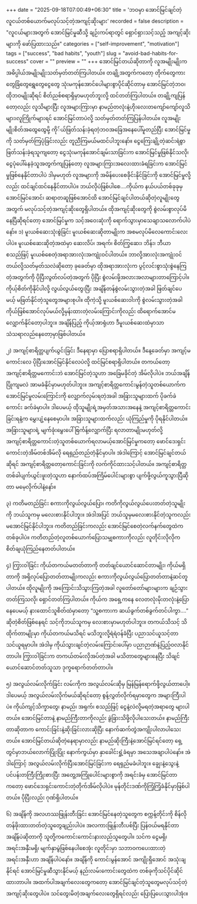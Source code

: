 +++
date = "2025-09-18T07:00:49+06:30"
title = 'ဘဝမှာ အောင်မြင်ချင်တဲ့လူငယ်တစ်ယောက်မလုပ်သင့်တဲ့အကျင့်ဆိုးများ'
recorded = false
description = "လူငယ်များအတွက် အောင်မြင်မှုဆီသို့ ချဉ်းကပ်ရာတွင် ရှောင်ရှားသင့်သည့် အကျင့်ဆိုးများကို ဖော်ပြထားသည်။"
categories = ["self-improvement", "motivation"]
tags = ["success", "bad habits", "youth"]
slug = "avoid-bad-habits-for-success"
cover = ""
preview = ""
+++
အောင်မြင်တယ်ဆိုတာကို လူအမျိုးမျိုးက အဓိပ္ပါယ်အမျိုးမျိုးသတ်မှတ်တတ်ကြပါတယ်။ တချို့အတွက်ကတော့ တိုက်တွေကားတွေခြံတွေရွှေတွေငွေတွေ သုံးမကုန်အောင်ပေါများစွာပိုင်ဆိုင်တာမှ အောင်မြင်တဲ့ဘဝ၊ ထိုဘဝမျိုးဆိုရင် စိတ်ညစ်စရာရှိမှာမဟုတ်ဘူးလို့ ထင်တတ်ကြပါတယ်။ တချို့ကျပြန်တော့လည်း လူသိများပြီး လူအများကြားမှာ နာမည်တလုံးနဲ့ဟိုးလေးတကျော်ကျော်လူသိများ၊လူကြိုက်များရင် အောင်မြင်တာပဲလို့ သတ်မှတ်တတ်ကြပြန်ပါတယ်။ လူအမျိုးမျိုးစိတ်အထွေထွေမို့ ကို်ယ်ဖြတ်သန်းခဲ့ရတဲ့ဘဝအခြေအနေပေါ်မူတည်ပြီး အောင်မြင်မှုကို သတ်မှတ်ကြပုံခြင်းလည်း တူညီကြမယ်မထင်ပါဘူးနော်။ ငွေကြေးချို့တဲ့ဆင်းရဲစွာ ဖြတ်သန်းခဲ့ရသူကျတော့ ငွေသုံးမကုန်အောင်ချမ်းသာခြင်းက အောင်မြင်မှုဖြစ်နိုင်သလို၊ ငွေပုံပေါ်နေခဲ့သူအတွက်ကျပြန်တော့ လူအများကြားအလေးထားခံရခြင်းက အောင်မြင်မှုဖြစ်နေနိုင်တာပါပဲ ဒါမှမဟုတ် လူအများကို အမိန်ပေးစေခိုင်းနိုင်ခြင်းကို အောင်မြင်မှုလို့လည်း ထင်ချင်ထင်နေနိုင်တာပါပဲ။ ဘယ်လိုပဲဖြစ်ပါစေ….ကိုယ်က နယ်ပယ်တစ်ခုခုမှ အောင်မြင်အောင်၊ ဆရာတဆူဖြစ်အောင်ထိ အောင်မြင်ချင်ပါတယ်ဆိုတဲ့လူမျိုးတွေအတွက် မလုပ်သင့်တဲ့အကျင့်ဆိုးတွေရှိပါတယ်။ ထိုအကျင့်ဆိုးတွေကို စွဲလမ်းစွာလုပ်မိနေပြီဆိုရင်တော့ အောင်မြင်မှုက သင့်အဝေးဆုံးကို ရောက်သွားမှာသေချာသလောက်ပါပဲနော်။
၁) မူးယစ်ဆေးသုံးစွဲခြင်း
မူးယစ်ဆေးဆိုတာမျိုးက အစမလုပ်မိလေကောင်းလေးပါပဲ။ မူးယစ်ဆေးဆိုတဲ့အထဲမှာ ဆေးလိပ်၊ အရက်၊ စိတ်ကြွဆေး၊ ဘိန်း၊ ဘီယာ စသည်ဖြင့် မူးယစ်စေတဲ့အရာအားလုံးအကျုံးဝင်ပါတယ်။ ဘာလို့အားလုံးအကျုံးဝင်တယ်လို့သတ်မှတ်သလဲဆိုတော့ ခုခေတ်မှာ ထိုအရာအားလုံးက ပွင့်လင်းစွာသုံးစွဲနေကြတဲ့အတွက်ကို ပိုပြီးလွတ်လပ်တဲ့အတွက် ပိုပြီး စွဲလမ်းဖို့အလားအလာများတာကြောင့်ပါ။ ကိုယ့်စိတ်ကိုနိုင်ပါလို့ လွယ်လွယ်တွေးပြီး အချိန်တန်စွဲလမ်းသွားတဲ့အခါ ဖြတ်ချင်ပေမယ့် မဖြတ်နိုင်တဲ့သူတွေအများစုပါ။ ထိုကဲ့သို့ မူးယစ်ဆေးဝါးကို စွဲလမ်းသွားတဲ့အခါ ကိုယ်ဖြစ်အောင်လုပ်မယ်လို့မှန်းထားတဲ့လမ်းကြောင်းကိုလည်း ထိရောက်အောင်မလျှောက်နိုင်တော့ပါဘူး။ အချိန်ပြည့် ကိုယ့်အာရုံဟာ ဒီမူးယစ်ဆေးထဲမှာသာ သံသရာလည်နေတော့မှာဖြစ်ပါတယ်။

၂) အကျင့်စာရိတ္တပျက်ယွင်းခြင်း
ဒီနေရာမှာ ပြောစရာရှိပါတယ်။ ဒီနေ့ခေတ်မှာ အကျင့်မကောင်းလေ ပိုပြီးအောင်မြင်နိုင်လေပဲလို့ ထင်မြင်စရာရှိပါတယ်။ တကယ်တော့ အကျင့်စာရိတ္တမကောင်းဘဲ အောင်မြင်တဲ့သူဟာ အခြေမခိုင်တဲ့ အိမ်လိုပါပဲ။ ဘယ်အချိန်ပြိုကျမလဲ အာမခံနိုင်မှာမဟုတ်ပါဘူး။ အကျင့်စာရိတ္တကောင်းမွန်တဲ့သူတစ်ယောက်က အောင်မြင်မှုလမ်းကြောင်းကို လျှောက်လှမ်းရတဲ့အခါ အခြားသူများထက် ပိုခက်ခဲကောင်း ခက်ခဲမှာပါ။ ဒါပေမယ့် ထိုသူမျိုးရဲ့အမှတ်အသားအနေနဲ့ အကျင့်စာရိတ္တကောင်းခြင်းရနံ့က မွှေးပျံ့နေစေမှာပါ။ အခြားသူများထက်လည်း ယုံကြည်မှုကို ပိုရနိုင်ပါတယ်။ အခြားသူများရဲ့ မျက်ခုံးမွှေးပေါ်စြင်္ကန့်လျှောက်ပြီး ရလာတာမျိုးမဟုတ်လို့ အကျင့်စာရိတ္တကောင်းတဲ့သူတစ်ယောက်ရလာမယ့်အောင်မြင်မှုကတော့ ဖောင်ဒေးရှင်းကောင်းတဲ့အိမ်တစ်အိမ်လို ရေရှည်တည်တံ့နိုင်မှာပါ။ အဲဒါကြောင့် အောင်မြင်ချင်တယ်ဆိုရင် အကျင့်စာရိတ္တတော့ကောင်းခြင်းကို လက်ကိုင်ထားသင့်ပါတယ်။ အကျင့်စာရိတ္တတစ်ခါပျက်ယွင်းဖူးတဲ့သူဟာ နောက်ထပ်အကြိမ်ပေါင်းများစွာ ပျက်ဖို့လွယ်ကူသွားပြီဆိုတာ မမေ့လိုက်ပါနဲ့နော်။

၃) ကတိမတည်ခြင်း
စကားကိုလွယ်လွယ်ပြော၊ ကတိကိုလွယ်လွယ်ပေးတတ်တဲ့သူမျိုးကို ဘယ်သူကမှ မလေးစားနိုင်ပါဘူး။ အဲဒါအပြင် ဘယ်သူမှမလေးစားနိုင်တဲ့သူကလည်း မအောင်မြင်နိုင်ပါဘူး။ ကတိတည်ခြင်းကလည်း အောင်မြင်စေတဲ့လက်နက်တွေထဲကတစ်ခုပါပဲ။ ကတိတည်တဲ့လူတစ်ယောက်ပြောသမျှစကားကိုလည်း လူတိုင်းလိုလိုက စိတ်ချယုံကြည်နေတတ်ပါတယ်။

၄) ကြွားဝါခြင်း
ကိုယ်တကယ်မတတ်တာကို တတ်ချင်ယောင်ဆောင်တာမျိုး၊ ကိုယ်မရှိတာကို အရှိလုပ်ပြောတတ်တာမျိုးကလည်း စကားကိုလွယ်လွယ်ပြောတတ်တာနဲ့ဆင်တူပါတယ်။ ထိုလူမျိုးကို အကြောင်းသိသွားကြတဲ့အခါ လူတော်တော်များများက ချဉ်သွားတတ်ကြသလို၊ ရှောင်တတ်ကြပါတယ်။ ကိုယ်က အရှေ့ကနေ လေတလုံးမိုးတလုံးနဲ့ပြောနေပေမယ့် နားထောင်သူစိတ်ထဲမှာတော့ “သူ့စကားက ဆယ်ခွက်တစ်ခွက်တင်ပါကွာ….” ဆိုတဲ့စိတ်ဖြစ်နေရင် သင့်ကိုဘယ်သူကမှ လေးစားမှာမဟုတ်ပါဘူး။ တကယ်သိသင့် သိထိုက်တာမျိုးမှာ ကိုယ်တကယ်မသိရင် မသိဘူးလို့ရဲရဲဝန်ခံပြီး ပညာသင်ယူသင့်တာသင်ယူရမှာပါ။ အဲဒါမှ ကိုယ်သွားချင်တဲ့လမ်းကြောင်းပေါ်မှာ ပညာဉာဏ်နဲ့ပြည့်ဝလာနိုင်တာပါ။ ကြွားဝါခြင်းက တကယ်တမ်းလိုအပ်တဲ့အခါ မသိတာတွေများနေပြီး သိချင်ယောင်ဆောင်တတ်သူသာ ဒုက္ခရောက်တတ်တာပါ။

၅) အလွယ်လမ်းလိုက်ခြင်း
လမ်းကိုက အလွယ်လမ်းဆိုမှ မြန်မြန်ရောက်ဖို့လွယ်တာပေါ့။ ဒါပေမယ့် အလွယ်လမ်းလိုက်မယ်ဆိုရင်တော့ စွန့်လွှတ်လိုက်ရမှာတွေက အများကြီးပါပဲ။ ကိုယ်ကျင့်သိက္ခာတွေ၊ နာမည်၊ အရှက်၊ စသည်ဖြင့် ငွေနဲ့လဲလို့မရတဲ့အရာတွေ များပါတယ်။ အောင်မြင်တာနဲ့ နာမည်ကြီးတာကိုလည်း ခွဲခြားသိဖို့လိုပါသေးတယ်။ နာမည်ကြီးတာဆိုတာက ကောင်းခြင်းနဲ့ဆိုးခြင်းလားဆိုပြီး နောက်ဆက်တွဲအကျိုးပါလာပါသေးတယ်။ အောင်မြင်တယ်ဆိုတဲ့နေရာမှာလည်း နာမည်ဆိုးကြီးနဲ့အောင်မြင်ရင်တော့ ရှေ့တွင်မှာဘယ်လောက်ပြုံးပြုံး နောက်ကွယ်မှာ နှာခေါင်းရှုံ့ခံရမှာ အသေအချာပါပဲနော်။ အဲဒါကြောင့် အလွယ်လမ်းလိုက်ပြီးအောင်မြင်ခြင်းက ရေရှည်မခံပါဘူး။ ချွေးနဲ့သွေးနဲ့ ပင်ပန်းတကြီးကြိုးစားပြီး အတွေ့အကြုံပေါင်းများစွာကို အရင်းခံမှ အောင်မြင်တာကတော့ ဖောင်ဒေးရှင်းကောင်းတဲ့တိုက်အိမ်လိုပါပဲ။ မုန်တိုင်းဒဏ်ကိုကြံ့ကြံ့ခံနိုင်မှာဖြစ်ပါတယ်။ ပိုပြီးလည်း ဂုဏ်ရှိပါတယ်။

၆) အချိန်ကို အလဟဿဖြုန်းတီးခြင်း
အောင်မြင်နေတဲ့သူတွေက စက္ကန့်တိုင်းကို စိန်လိုတန်ဖိုးထားတတ်တဲ့သူတွေချည်းပါပဲ။ အလကားဖြုန်းတီးပစ်ပြီး ပြန်ဝယ်မရနိုင်တာ အချိန်ပဲဆိုတာကို သူတို့ကကောင်းကောင်းနားလည်သူတွေပါ။ သင်က ငွေမရှိ၊ အရင်းအနှီးမရှိ၊ မျက်နှာမွဲဖြစ်နေပါစေအုံး လူတိုင်းမှာ သဘာဝကပေးထားတဲ့ အရင်းအနှီးဟာ အချိန်ပါပဲနော်။ အချိန်ကို ကောင်းမွန်အောင် အကျိုးရှိအောင် အသုံးချနိုင်ရင် အောင်မြင်မှုဆီသွားနိုင်မယ့် နည်းလမ်းကောင်းတွေထဲက တစ်ခုကိုသင်ပိုင်ဆိုင်ထားတာပါ။
အထက်ပါအချက်လေးတွေကတော့ အောင်မြင်ချင်တဲ့သူတွေမလုပ်သင့်တဲ့အကျင့်ဆိုးတွေပါပဲ။ သင်တွေးမိတဲ့အချက်လေးတွေရှိရင်လည်း ပြောပြပေးသွားပါအုံး။